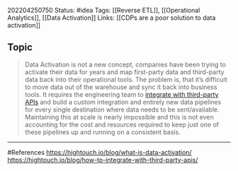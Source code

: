 202204250750
Status: #idea
Tags: [[Reverse ETL]], [[Operational Analytics]], [[Data Activation]]
Links: [[CDPs are a poor solution to data activation]]
## Topic
>Data Activation is not a new concept, companies have been trying to activate their data for years and map first-party data and third-party data back into their operational tools. The problem is, that it’s difficult to move data out of the warehouse and sync it back into business tools. It requires the engineering team to [integrate with third-party APIs](https://hightouch.io/blog/how-to-integrate-with-third-party-apis/) and build a custom integration and entirely new data pipelines for every single destination where data needs to be sent/available. Maintaining this at scale is nearly impossible and this is not even accounting for the cost and resources required to keep just one of these pipelines up and running on a consistent basis.


___
#References
https://hightouch.io/blog/what-is-data-activation/
https://hightouch.io/blog/how-to-integrate-with-third-party-apis/
